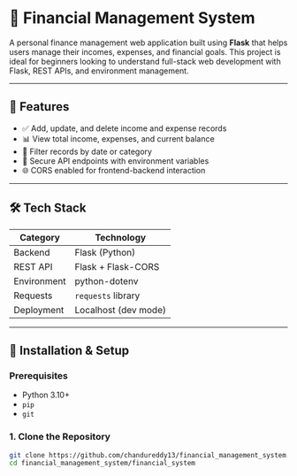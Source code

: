 # 💸 Financial Management System

A personal finance management web application built using **Flask** that helps users manage their incomes, expenses, and financial goals. This project is ideal for beginners looking to understand full-stack web development with Flask, REST APIs, and environment management.

---

## 📌 Features

- ✅ Add, update, and delete income and expense records
- 📊 View total income, expenses, and current balance
- 📅 Filter records by date or category
- 🔐 Secure API endpoints with environment variables
- 🌐 CORS enabled for frontend-backend interaction

---

## 🛠️ Tech Stack

| Category       | Technology            |
|----------------|------------------------|
| Backend        | Flask (Python)         |
| REST API       | Flask + Flask-CORS     |
| Environment    | python-dotenv          |
| Requests       | `requests` library     |
| Deployment     | Localhost (dev mode)   |

---

## 🚀 Installation & Setup

### Prerequisites

- Python 3.10+
- `pip`
- `git`

### 1. Clone the Repository

```bash
git clone https://github.com/chandureddy13/financial_management_system.git
cd financial_management_system/financial_system
